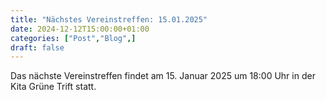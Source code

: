 ```yaml
---
title: "Nächstes Vereinstreffen: 15.01.2025"
date: 2024-12-12T15:00:00+01:00
categories: ["Post","Blog",]
draft: false
---
```


Das nächste Vereinstreffen findet am 15. Januar 2025 um 18:00 Uhr in der Kita Grüne Trift statt.
